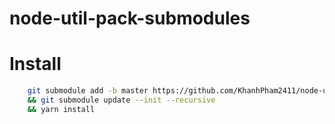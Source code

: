 # node-util-pack-submodules

# Install

```bash
	git submodule add -b master https://github.com/KhanhPham2411/node-util-pack-submodules.git 
	&& git submodule update --init --recursive 
	&& yarn install
```

